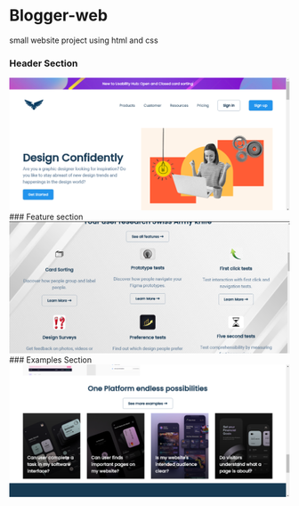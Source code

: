 # Blogger-web
small website project using html and css




### Header Section
<img src="/rd-img/he.png" alt="header">
### Feature section
<img src="/rd-img/fe.png" alt="feature">
### Examples Section
<img src="/rd-img/ex.png" alt="examples">
